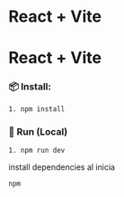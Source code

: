 # React + Vite
# React + Vite

### 📦 Install:
```
1. npm install
```

### 🏃 Run (Local)

```
1. npm run dev

```

install dependencies al inicia

```
npm

```
